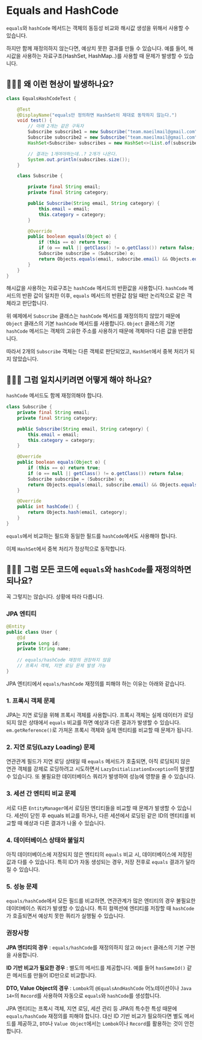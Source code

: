 # Equals and HashCode
`equals`와 `hashCode` 메서드는 객체의 동등성 비교와 해시값 생성을 위해서 사용할 수 있습니다. 

하지만 함께 재정의하지 않는다면, 예상치 못한 결과를 만들 수 있습니다. 예를 들어, 해시값을 사용하는 자료구조(HashSet, HashMap..)를 사용할 때 문제가 발생할 수 있습니다.

## 🤷🏻‍♂️ 왜 이런 현상이 발생하나요?

```java
class EqualsHashCodeTest {

    @Test
    @DisplayName("equals만 정의하면 HashSet이 제대로 동작하지 않는다.")
    void test() {
        // 아래 2개는 같은 구독자
        Subscribe subscribe1 = new Subscribe("team.maeilmail@gmail.com", "backend");
        Subscribe subscribe2 = new Subscribe("team.maeilmail@gmail.com", "backend");
        HashSet<Subscribe> subscribes = new HashSet<>(List.of(subscribe1, subscribe2));

        // 결과는 1개여야하는데..? 2개가 나온다.
        System.out.println(subscribes.size());
    }

    class Subscribe {

        private final String email;
        private final String category;

        public Subscribe(String email, String category) {
            this.email = email;
            this.category = category;
        }

        @Override
        public boolean equals(Object o) {
            if (this == o) return true;
            if (o == null || getClass() != o.getClass()) return false;
            Subscribe subscribe = (Subscribe) o;
            return Objects.equals(email, subscribe.email) && Objects.equals(category, subscribe.category);
        }
    }
}
```

해시값을 사용하는 자료구조는 `hashCode` 메서드의 반환값을 사용합니다. `hashCode` 메서드의 반환 값이 일치한 이후, `equals` 메서드의 반환값 참일 때만 논리적으로 같은 객체라고 판단합니다. 

위 예제에서 `Subscribe` 클래스는 `hashCode` 메서드를 재정의하지 않았기 때문에 `Object` 클래스의 기본 `hashCode` 메서드를 사용합니다. `Object` 클래스의 기본 `hashCode` 메서드는 객체의 고유한 주소를 사용하기 때문에 객체마다 다른 값을 반환합니다. 

따라서 2개의 `Subscribe` 객체는 다른 객체로 판단되었고, `HashSet`에서 중복 처리가 되지 않았습니다.

## 🤷🏻‍♂️ 그럼 일치시키려면 어떻게 해야 하나요?

`hashCode` 메서드도 함께 재정의해야 합니다.

```java
class Subscribe {
    private final String email;
    private final String category;

    public Subscribe(String email, String category) {
        this.email = email;
        this.category = category;
    }

    @Override
    public boolean equals(Object o) {
        if (this == o) return true;
        if (o == null || getClass() != o.getClass()) return false;
        Subscribe subscribe = (Subscribe) o;
        return Objects.equals(email, subscribe.email) && Objects.equals(category, subscribe.category);
    }

    @Override
    public int hashCode() {
        return Objects.hash(email, category);
    }
}
```

`equals`에서 비교하는 필드와 동일한 필드를 `hashCode`에서도 사용해야 합니다.

이제 `HashSet`에서 중복 처리가 정상적으로 동작합니다.

## 🤷🏻‍♂️ 그럼 모든 코드에 `equals`와 `hashCode`를 재정의하면 되나요?

꼭 그렇지는 않습니다. 상황에 따라 다릅니다.

### JPA 엔티티
```java
@Entity
public class User {
    @Id
    private Long id;
    private String name;
    
    // equals/hashCode 재정의 권장하지 않음
    // 프록시 객체, 지연 로딩 문제 발생 가능
}
```

JPA 엔티티에서 `equals/hashCode` 재정의를 피해야 하는 이유는 아래와 같습니다.

### **1. 프록시 객체 문제**
JPA는 지연 로딩을 위해 프록시 객체를 사용합니다. 프록시 객체는 실제 데이터가 로딩되지 않은 상태에서 `equals` 비교를 하면 예상과 다른 결과가 발생할 수 있습니다. `em.getReference()`로 가져온 프록시 객체와 실제 엔티티를 비교할 때 문제가 됩니다.

### **2. 지연 로딩(Lazy Loading) 문제**
연관관계 필드가 지연 로딩 상태일 때 `equals` 메서드가 호출되면, 아직 로딩되지 않은 연관 객체를 강제로 로딩하려고 시도하면서 `LazyInitializationException`이 발생할 수 있습니다. 또 불필요한 데이터베이스 쿼리가 발생하여 성능에 영향을 줄 수 있습니다.

### **3. 세션 간 엔티티 비교 문제**
서로 다른 `EntityManager`에서 로딩된 엔티티들을 비교할 때 문제가 발생할 수 있습니다. 세션이 닫힌 후 equals 비교를 하거나, 다른 세션에서 로딩된 같은 ID의 엔티티를 비교할 때 예상과 다른 결과가 나올 수 있습니다.

### **4. 데이터베이스 상태와 불일치**
아직 데이터베이스에 저장되지 않은 엔티티의 `equals` 비교 시, 데이터베이스에 저장된 값과 다를 수 있습니다. 특히 ID가 자동 생성되는 경우, 저장 전후로 `equals` 결과가 달라질 수 있습니다.

### **5. 성능 문제**
`equals/hashCode`에서 모든 필드를 비교하면, 연관관계가 많은 엔티티의 경우 불필요한 데이터베이스 쿼리가 발생할 수 있습니다. 특히 컬렉션에 엔티티를 저장할 때 `hashCode`가 호출되면서 예상치 못한 쿼리가 실행될 수 있습니다.

### **권장사항**

**JPA 엔티티의 경우** : `equals/hashCode`를 재정의하지 않고 `Object` 클래스의 기본 구현을 사용합니다.

**ID 기반 비교가 필요한 경우** : 별도의 메서드를 제공합니다. 예를 들어 `hasSameId()` 같은 메서드를 만들어 ID만으로 비교합니다.

**DTO, Value Object의 경우** : `Lombok`의 `@EqualsAndHashCode` 어노테이션이나 `Java 14+`의 `Record`를 사용하여 자동으로 `equals`와 `hashCode`를 생성합니다.


JPA 엔티티는 프록시 객체, 지연 로딩, 세션 관리 등 JPA의 특수한 특성 때문에 `equals/hashCode` 재정의를 피해야 합니다. 대신 ID 기반 비교가 필요하다면 별도 메서드를 제공하고, `DTO`나 `Value Object`에서는 `Lombok`이나 `Record`를 활용하는 것이 안전합니다.